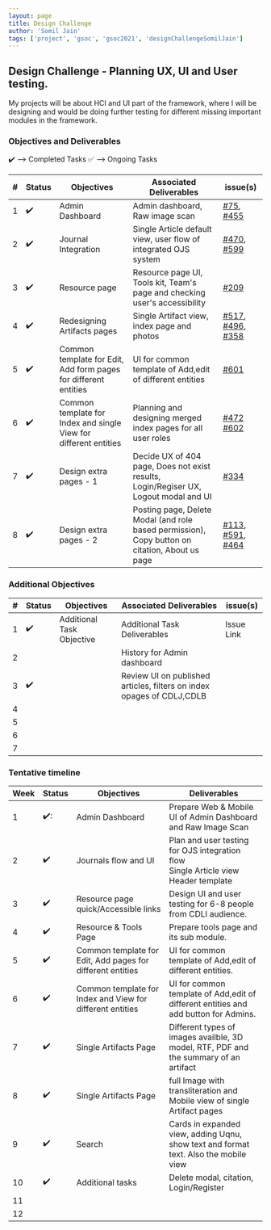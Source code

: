 ```yaml
---
layout: page
title: Design Challenge
author: 'Somil Jain'
tags: ['project', 'gsoc', 'gsoc2021', 'designChallengeSomilJain']
---
```


## Design Challenge - Planning UX, UI and User testing.

My projects will be about HCI and UI part of the framework, where I will be designing and would be doing further testing for different missing important modules in the framework.

### Objectives and Deliverables

:heavy_check_mark: --> Completed Tasks
:white_check_mark: --> Ongoing Tasks

| \# | Status  | Objectives                    | Associated Deliverables         | issue(s) |
| --- | --- | ----------------------------- | ---------------------------------------------- | -------- |
| 1 | :heavy_check_mark: |  Admin Dashboard | Admin dashboard, Raw image scan | [#75](https://gitlab.com/cdli/framework/-/issues/75), [#455](https://gitlab.com/cdli/framework/-/issues/455)  |
| 2 | :heavy_check_mark: |  Journal Integration | Single Article default view, user flow of integrated OJS system | [#470](https://gitlab.com/cdli/framework/-/issues/470), [#599](https://gitlab.com/cdli/framework/-/issues/599) |
| 3 | :heavy_check_mark: |  Resource page | Resource page UI, Tools kit, Team's page and checking user's accessibility | [#209](https://gitlab.com/cdli/framework/-/issues/209)|
| 4 | :heavy_check_mark: |  Redesigning Artifacts pages | Single Artifact view, index page and photos  | [#517](https://gitlab.com/cdli/framework/-/issues/517), [#496](https://gitlab.com/cdli/framework/-/issues/496), [#358](https://gitlab.com/cdli/framework/-/issues/358)  |
| 5 |:heavy_check_mark:|  Common template for Edit, Add form pages for different entities | UI for common template of Add,edit of different entities | [#601](https://gitlab.com/cdli/framework/-/issues/602) |
| 6 |:heavy_check_mark: |  Common template for Index and single View for different entities| Planning and designing merged index pages for all user roles | [#472](https://gitlab.com/cdli/framework/-/issues/472)  [#602](https://gitlab.com/cdli/framework/-/issues/602) |
| 7 | :heavy_check_mark: |  Design extra pages - 1  | Decide UX of 404 page, Does not exist results, Login/Regiser UX, Logout modal and UI |  [#334](https://gitlab.com/cdli/framework/-/issues/334) |
| 8 | :heavy_check_mark: |  Design extra pages - 2 | Posting page, Delete Modal (and role based permission), Copy button on citation, About us page |  [#113](https://gitlab.com/cdli/framework/-/issues/113), [#591](https://gitlab.com/cdli/framework/-/issues/591), [#464](https://gitlab.com/cdli/framework/-/issues/464) |



### Additional Objectives

| \# | Status  | Objectives         | Associated Deliverables                                             | issue(s) |
| --- | --- | ------------------ | ------------------------------------------------------------------- | -------- |
| 1 | :heavy_check_mark: | Additional Task Objective  | Additional Task Deliverables | Issue Link        |
| 2 |  |   | History for Admin dashboard |  |
| 3 | :heavy_check_mark: |   |Review UI on published articles, filters on index opages of CDLJ,CDLB  |  |
| 4 |  |   |  |  |
| 5 |  |   |  |  |
| 6 |  |   |  |  |
| 7 |  |   |  |  |


### Tentative timeline  

| Week | Status | Objectives | Deliverables |
|---|---|---|---|
|1| :heavy_check_mark::|  Admin Dashboard |   Prepare Web & Mobile UI of Admin Dashboard and Raw Image Scan  |
|2| :heavy_check_mark: |  Journals flow and UI |   Plan and user testing for OJS integration flow  <br>  Single Article view Header template   |
|3| :heavy_check_mark: |  Resource page quick/Accessible links  |   Design UI and user testing for 6-8 people from CDLI audience.   | 
|4| :heavy_check_mark: |  Resource & Tools Page |   Prepare tools page and its sub module.  | 
|5|:heavy_check_mark:  |  Common template for Edit, Add pages for different entities |  UI for common template of Add,edit of different entities.  |  
|6| :heavy_check_mark: |  Common template for Index and View for different entities |  UI for common template of Add,edit of different entities and add button for Admins.  |  
|7| :heavy_check_mark: | Single Artifacts Page | Different types of images availble, 3D model, RTF, PDF and the summary of an artifact  |
|8| :heavy_check_mark: | Single Artifacts Page |  full Image with transliteration and Mobile view of single Artifact pages  |
|9| :heavy_check_mark: | Search | Cards in expanded view, adding Uqnu, show text and format text. Also the mobile view|
|10| :heavy_check_mark: | Additional tasks | Delete modal, citation, Login/Register|
|11| | | |
|12| | | |
 





